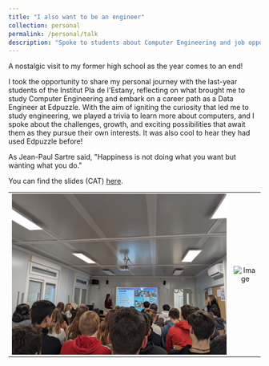 ```yaml
---
title: "I also want to be an engineer"
collection: personal
permalink: /personal/talk
description: "Spoke to students about Computer Engineering and job opportunities."
---
```


A nostalgic visit to my former high school as the year comes to an end!

I took the opportunity to share my personal journey with the last-year students of the Institut Pla de l'Estany, reflecting on what brought me to study Computer Engineering and embark on a career path as a Data Engineer at Edpuzzle. With the aim of igniting the curiosity that led me to study engineering, we played a trivia to learn more about computers, and I spoke about the challenges, growth, and exciting possibilities that await them as they pursue their own interests. It was also cool to hear they had used Edpuzzle before!

As Jean-Paul Sartre said, "Happiness is not doing what you want but wanting what you do."

You can find the slides (CAT) [here](https://lauragalera.github.io/files/I_also_want_to_be_an_engineer.pdf).

<style>
  table {
    border-collapse: collapse;
    width: 100%;
  }
  th, td {
    background-color: transparent;
    text-align: center;
    border: none; /* No border */
  }
  .image-container img {
    display: block; /* Block will take the full width of parent */
    width: 100%;  /* This ensures the image takes up the full width of .image-container */
    max-width: 100%; /* This prevents the image from becoming larger than its natural size */
    height: auto; /* Maintain aspect ratio */
    margin: 0 auto; /* Centering the image within the container */
  }
</style>

<table>
  <tr>
    <td>
      <div class="image-container">
        <img src="../images/talk_1.jpg" alt="Image"/>
      </div>
    </td>
    <td>
      <div class="image-container">
        <img src="../images/talk_2.jpg" alt="Image"/>
      </div>
    </td>
  </tr>
</table>
